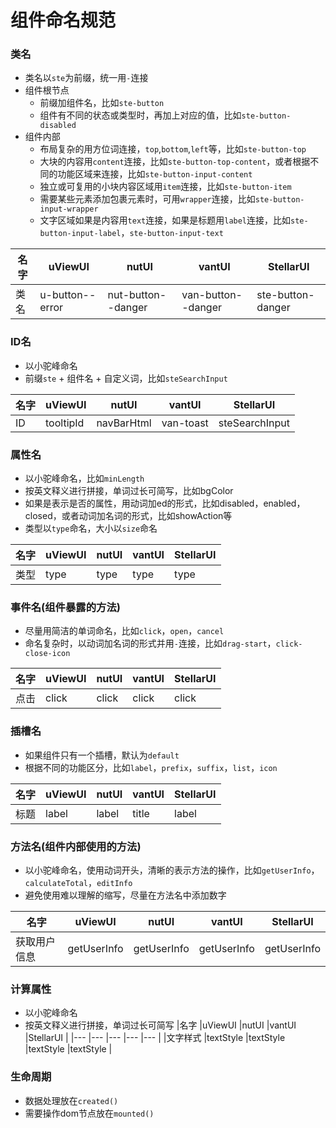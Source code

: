 # 组件命名规范

### 类名
- 类名以`ste`为前缀，统一用`-`连接
- 组件根节点
	- 前缀加组件名，比如`ste-button`
	- 组件有不同的状态或类型时，再加上对应的值，比如`ste-button-disabled`
- 组件内部
	- 布局复杂的用方位词连接，`top`,`bottom`,`left`等，比如`ste-button-top`
	- 大块的内容用`content`连接，比如`ste-button-top-content`，或者根据不同的功能区域来连接，比如`ste-button-input-content`
	- 独立或可复用的小块内容区域用`item`连接，比如`ste-button-item`
	- 需要某些元素添加包裹元素时，可用`wrapper`连接，比如`ste-button-input-wrapper`
	- 文字区域如果是内容用`text`连接，如果是标题用`label`连接，比如`ste-button-input-label`，`ste-button-input-text`

|名字	|uViewUI		|nutUI				|vantUI				|StellarUI			|
|---	|---			|---				|---				|---				|
|类名	|u-button--error|nut-button--danger	|van-button--danger	|ste-button-danger	|


### ID名
- 以小驼峰命名
- 前缀`ste` + 组件名 + 自定义词，比如`steSearchInput`

|名字	|uViewUI	|nutUI		|vantUI		|StellarUI		|
|---	|---		|---		|---		|---			|
|ID		|tooltipId	|navBarHtml	|van-toast	|steSearchInput	|


### 属性名
- 以小驼峰命名，比如`minLength`
- 按英文释义进行拼接，单词过长可简写，比如bgColor
- 如果是表示是否的属性，用动词加ed的形式，比如disabled，enabled，closed，或者动词加名词的形式，比如showAction等
- 类型以`type`命名，大小以`size`命名

|名字			|uViewUI	|nutUI				|vantUI			|StellarUI	|	
|---			|---		|---				|---			|---		|
|类型			|type		|type				|type			|type		|

### 事件名(组件暴露的方法)
- 尽量用简洁的单词命名，比如`click`，`open`，`cancel`
- 命名复杂时，以动词加名词的形式并用`-`连接，比如`drag-start`，`click-close-icon`

|名字	|uViewUI|nutUI	|vantUI	|StellarUI	|
|---	|---	|---	|---	|---		|
|点击	|click	|click	|click	|click		|

### 插槽名
- 如果组件只有一个插槽，默认为`default`
- 根据不同的功能区分，比如`label`，`prefix`，`suffix`，`list`，`icon`

|名字	|uViewUI|nutUI	|vantUI	|StellarUI	|
|---	|---	|---	|---	|---		|
|标题	|label	|label	|title	|label		|

### 方法名(组件内部使用的方法)
- 以小驼峰命名，使用动词开头，清晰的表示方法的操作，比如`getUserInfo`，`calculateTotal`，`editInfo`
- 避免使用难以理解的缩写，尽量在方法名中添加数字

|名字			|uViewUI	|nutUI		|vantUI		|StellarUI	|
|---			|---		|---		|---		|---		|
|获取用户信息	|getUserInfo|getUserInfo|getUserInfo|getUserInfo|

### 计算属性
- 以小驼峰命名
- 按英文释义进行拼接，单词过长可简写
|名字		|uViewUI	|nutUI		|vantUI		|StellarUI	|
|---		|---		|---		|---		|---		|
|文字样式	|textStyle	|textStyle	|textStyle	|textStyle	|

### 生命周期
- 数据处理放在`created()`
- 需要操作dom节点放在`mounted()`